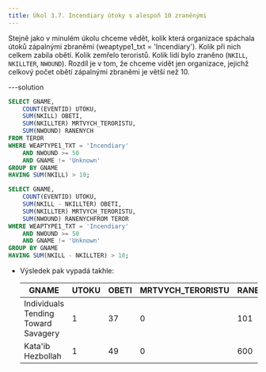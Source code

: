 ```yaml
---
title: Úkol 3.7. Incendiary útoky s alespoň 10 zraněnými
---
```


Stejně jako v minulém úkolu chceme vědět, kolik která organizace spáchala útoků zápalnými zbraněmi (weaptype1_txt = 'Incendiary'). Kolik při nich celkem zabila obětí. Kolik zemřelo teroristů. Kolik lidí bylo zraněno (`NKILL`, `NKILLTER`, `NWOUND`).
Rozdíl je v tom, že chceme vidět jen organizace, jejichž celkový počet obětí zápalnými zbraněmi je větší než 10.

---solution

```sql
SELECT GNAME,
    COUNT(EVENTID) UTOKU,
    SUM(NKILL) OBETI,
    SUM(NKILLTER) MRTVYCH_TERORISTU,
    SUM(NWOUND) RANENYCH
FROM TEROR
WHERE WEAPTYPE1_TXT = 'Incendiary'
    AND NWOUND >= 50
    AND GNAME != 'Unknown'
GROUP BY GNAME
HAVING SUM(NKILL) > 10;
```

```sql
SELECT GNAME,
    COUNT(EVENTID) UTOKU,
    SUM(NKILL - NKILLTER) OBETI,
    SUM(NKILLTER) MRTVYCH_TERORISTU,
    SUM(NWOUND) RANENYCHFROM TEROR
WHERE WEAPTYPE1_TXT = 'Incendiary'
    AND NWOUND >= 50
    AND GNAME != 'Unknown'
GROUP BY GNAME
HAVING SUM(NKILL - NKILLTER) > 10;
```

- Výsledek pak vypadá takhle:

  | GNAME                               | UTOKU | OBETI | MRTVYCH_TERORISTU | RANENYCH |
  | ----------------------------------- | ----- | ----- | ----------------- | -------- |
  | Individuals Tending Toward Savagery | 1     | 37    | 0                 | 101      |
  | Kata'ib Hezbollah                   | 1     | 49    | 0                 | 600      |
